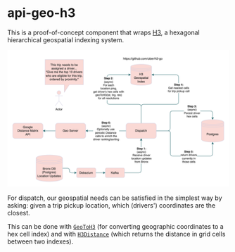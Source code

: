 # api-geo-h3
This is a proof-of-concept component that wraps [H3](https://h3geo.org/),
a hexagonal hierarchical geospatial indexing system.

<img src="./dispatch.png" />

For dispatch, our geospatial needs can be satisfied in the simplest way by 
asking: given a trip pickup location, which (drivers') coordinates are the
closest.

This can be done with [`GeoToH3`](https://h3geo.org/docs/api/indexing/#geotoh3)
(for converting geographic coordinates to a hex cell index) and with
[`H3Distance`](https://h3geo.org/docs/api/traversal#h3distance) (which returns 
the distance in grid cells between two indexes).
